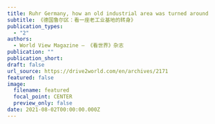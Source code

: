 ```yaml
---
title: Ruhr Germany, how an old industrial area was turned around
subtitle: 《德国鲁尔区：看一座老工业基地的转身》
publication_types:
  - "2"
authors:
  - World View Magazine — 《看世界》杂志
publication: ""
publication_short: 
draft: false
url_source: https://drive2world.com/en/archives/2171
featured: false
image:
  filename: featured
  focal_point: CENTER
  preview_only: false
date: 2021-08-02T00:00:00.000Z
---
```


